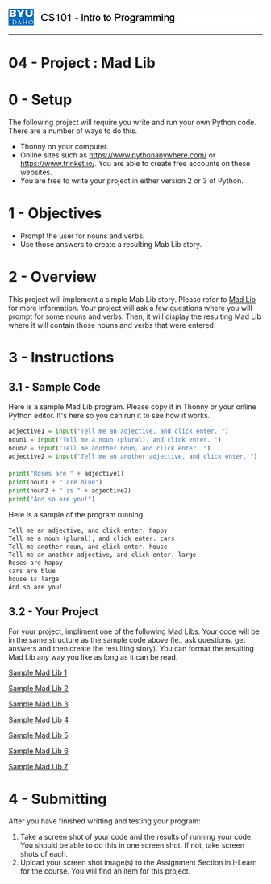 ![](../images/cs101.png)
***

# 04 - Project : Mad Lib

# 0 - Setup

The following project will require you write and run your own Python code.  There are a number of ways to do this.

- Thonny on your computer.
- Online sites such as https://www.pythonanywhere.com/ or https://www.trinket.io/.  You are able to create free accounts on these websites.
- You are free to write your project in either version 2 or 3 of Python.


# 1 - Objectives

- Prompt the user for nouns and verbs.
- Use those answers to create a resulting Mab Lib story.

# 2 - Overview

This project will implement a simple Mab Lib story.  Please refer to [Mad Lib](https://en.wikipedia.org/wiki/Mad_Libs) for more information.  Your project will ask a few questions where you will prompt for some nouns and verbs.  Then, it will display the resulting Mad Lib where it will contain those nouns and verbs that were entered.

# 3 - Instructions

## 3.1 - Sample Code

Here is a sample Mad Lib program.  Please copy it in Thonny or your online Python editor.  It's here so you can run it to see how it works.

```python
adjective1 = input("Tell me an adjective, and click enter. ")
noun1 = input("Tell me a noun (plural), and click enter. ")
noun2 = input("Tell me another noun, and click enter. ")
adjective2 = input("Tell me an another adjective, and click enter. ")

print("Roses are " + adjective1)
print(noun1 + " are blue")
print(noun2 + " is " + adjective2)
print("And so are you!")
```

Here is a sample of the program running.

```
Tell me an adjective, and click enter. happy
Tell me a noun (plural), and click enter. cars
Tell me another noun, and click enter. house
Tell me an another adjective, and click enter. large
Roses are happy
cars are blue
house is large
And so are you!
```

## 3.2 - Your Project

For your project, impliment one of the following Mad Libs.  Your code will be in the same structure as the sample code above (ie., ask questions, get answers and then create the resulting story).  You can format the resulting Mad Lib any way you like as long as it can be read.

[Sample Mad Lib 1](spring1.pdf)

[Sample Mad Lib 2](spring2.pdf)

[Sample Mad Lib 3](spring3.pdf)

[Sample Mad Lib 4](spring4.pdf)

[Sample Mad Lib 5](spring5.pdf)

[Sample Mad Lib 6](spring6.pdf)

[Sample Mad Lib 7](spring7.pdf)


# 4 - Submitting

After you have finished writting and testing your program:

1. Take a screen shot of your code and the results of running your code.  You should be able to do this in one screen shot.  If not, take screen shots of each.
2. Upload your screen shot image(s) to the Assignment Section in I-Learn for the course.  You will find an item for this project.
